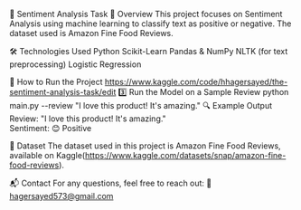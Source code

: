 
📌 Sentiment Analysis Task
📖 Overview
This project focuses on Sentiment Analysis using machine learning to classify text as positive or negative. The dataset used is Amazon Fine Food Reviews.

🛠 Technologies Used
Python
Scikit-Learn
Pandas & NumPy
NLTK (for text preprocessing)
Logistic Regression

🚀 How to Run the Project
 https://www.kaggle.com/code/hhagersayed/the-sentiment-analysis-task/edit
3️⃣ Run the Model on a Sample Review
python main.py --review "I love this product! It's amazing."
🔍 Example Output
Review: "I love this product! It's amazing."  
Sentiment: 😊 Positive

📌 Dataset
The dataset used in this project is Amazon Fine Food Reviews, available on Kaggle(https://www.kaggle.com/datasets/snap/amazon-fine-food-reviews).

📬 Contact
For any questions, feel free to reach out:
📧 hagersayed573@gmail.com




